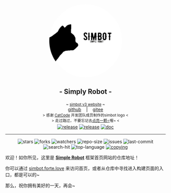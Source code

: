 <!--suppress HtmlDeprecatedAttribute -->
<div align="center">
    <img src="static/img/logo.png" alt="logo" style="width:230px; height:230px; border-radius:50%; " />
    <h2>
        - Simply Robot -
    </h2>
    <small>
        ~ <a href="https://simbot.forte.love">simbot v3 website</a> ~      
</small>
<br>
    <span>
        <a href="https://github.com/ForteScarlet/simpler-robot" target="_blank">github</a>
    </span> 
    &nbsp;&nbsp; | &nbsp;&nbsp;
    <span>
        <a href="https://gitee.com/ForteScarlet/simpler-robot" target="_blank">gitee</a>
    </span> <br />
    <small> &gt; 感谢 <a href="https://github.com/ForteScarlet/CatCode" target="_blank">CatCode</a> 开发团队成员制作的simbot logo &lt; </small>
    <br>
    <small> &gt; 走过路过，不要忘记去<a href="https://github.com/ForteScarlet/simpler-robot">点亮一颗⭐</a>喔~ &lt; </small> 
    <br>
   <a href="https://github.com/ForteScarlet/simpler-robot/releases/latest"><img alt="release" src="https://img.shields.io/github/v/release/ForteScarlet/simpler-robot" /></a>
<a href="https://repo1.maven.org/maven2/love/forte/simbot/simbot-api/" target="_blank">
  <img alt="release" src="https://img.shields.io/maven-central/v/love.forte.simbot/simbot-api" /></a>
<a href="https://www.yuque.com/simpler-robot/simpler-robot-doc" target="_blank">
  <img alt="doc" src="https://img.shields.io/badge/doc-yuque-brightgreen" /></a>
   <hr>
   <img alt="stars" src="https://img.shields.io/github/stars/ForteScarlet/simpler-robot" />
   <img alt="forks" src="https://img.shields.io/github/forks/ForteScarlet/simpler-robot" />
   <img alt="watchers" src="https://img.shields.io/github/watchers/ForteScarlet/simpler-robot" />
   <img alt="repo-size" src="https://img.shields.io/github/repo-size/ForteScarlet/simpler-robot" />

   <img alt="issues" src="https://img.shields.io/github/issues-closed/ForteScarlet/simpler-robot?color=green" />
   <img alt="last-commit" src="https://img.shields.io/github/last-commit/ForteScarlet/simpler-robot" />
   <img alt="search-hit" src="https://img.shields.io/github/search/ForteScarlet/simpler-robot/simbot" />
   <img alt="top-language" src="https://img.shields.io/github/languages/top/ForteScarlet/simpler-robot" />
<a href="./COPYING"><img alt="copying" src="https://img.shields.io/github/license/ForteScarlet/simpler-robot" /></a>

<br>
</div>


欢迎！如你所见，这里是 [**Simple Robot**](https://github.com/ForteScarlet/simpler-robot) 框架首页网站的仓库地址！

你可以通过 [simbot.forte.love](https://simbot.forte.love) 来访问首页，或者从仓库中寻找进入构建页面的入口，都是可以的~

那么，祝你拥有美好的一天，再会~
